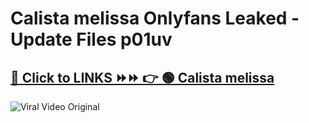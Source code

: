 
 # Calista melissa Onlyfans Leaked - Update Files p01uv

## <h2><a href="https://clipsfans.com/Calista_melissa&ref=git">🔗 Click to LINKS ⏩⏩ 👉 🟢 Calista melissa </a></h2>

<a href="https://clipsfans.com/Calista_melissa&ref=git" rel="nofollow" data-target="animated-image.originalLink"><img src="https://i.ibb.co.com/xMMVF88/686577567.gif" alt="Viral Video Original" style="max-width: 100%; display: inline-block;" data-target="animated-image.originalImage"></a>

